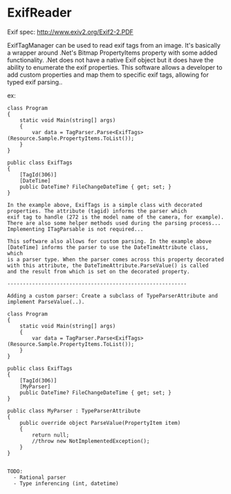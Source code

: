 # ExifReader

Exif spec: http://www.exiv2.org/Exif2-2.PDF

ExifTagManager can be used to read exif tags from an image. It's basically a wrapper around .Net's Bitmap PropertyItems property 
with some added functionality. .Net does not have a native Exif object but it does have the ability to enumerate the exif properties. 
This software allows a developer to add custom properties and map them to specific exif tags, allowing for typed exif parsing..

ex:

    class Program
    {
        static void Main(string[] args)
        {
            var data = TagParser.Parse<ExifTags>(Resource.Sample.PropertyItems.ToList());
        }
    }

    public class ExifTags
    {
        [TagId(306)]
        [DateTime]
        public DateTime? FileChangeDateTime { get; set; }
    }
    
    In the example above, ExifTags is a simple class with decorated properties. The attribute (tagid) informs the parser which 
    exif tag to handle (272 is the model name of the camera, for example). There are also some helper methods used during the parsing process...
    Implementing ITagParsable is not required...
    
    This software also allows for custom parsing. In the example above [DateTime] informs the parser to use the DateTimeAttribute class, which 
    is a parser type. When the parser comes across this property decorated with this attribute, the DateTimeAttribute.ParseValue() is called
    and the result from which is set on the decorated property.
    
    ----------------------------------------------------------
    
    Adding a custom parser: Create a subclass of TypeParserAttribute and implement ParseValue(..).
    
    class Program
    {
        static void Main(string[] args)
        {
            var data = TagParser.Parse<ExifTags>(Resource.Sample.PropertyItems.ToList());
        }
    }

    public class ExifTags
    {
        [TagId(306)]
        [MyParser]
        public DateTime? FileChangeDateTime { get; set; }
    }

    public class MyParser : TypeParserAttribute
    {
        public override object ParseValue(PropertyItem item)
        {
            return null;
            //throw new NotImplementedException();
        }
    }
    
    
    TODO: 
      - Rational parser
      - Type inferencing (int, datetime)
    
    
